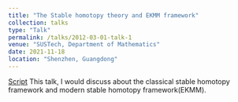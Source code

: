 ```yaml
---
title: "The Stable homotopy theory and EKMM framework"
collection: talks
type: "Talk"
permalink: /talks/2012-03-01-talk-1
venue: "SUSTech, Department of Mathematics"
date: 2021-11-18
location: "Shenzhen, Guangdong"
---
```


[Script](https://552jc.github.io/ljc552.github.io/files/2021_12_28.pdf) This talk, I would discuss about the classical stable homotopy framework and modern stable homotopy framework(EKMM).
